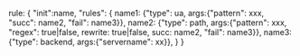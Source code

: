 rule: {
    "init":name, 
    "rules": {
        name1: {"type": ua, args:{"pattern": xxx, "succ": name2, "fail": name3}},
        name2: {"type": path, args:{"pattern": xxx, "regex": true|false, rewrite: true|false, succ: name2, "fail": name3}},
        name3: {"type": backend, args:{"servername": xx}},
    }
}
